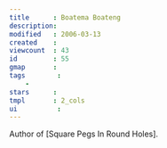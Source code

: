 ```yaml
---
title      : Boatema Boateng
description: 
modified   : 2006-03-13
created    : 
viewcount  : 43
id         : 55
gmap       : 
tags        :
    - 
stars      : 
tmpl       : 2_cols
ui			: 
---
```


Author of [Square Pegs In Round Holes].

